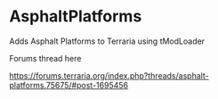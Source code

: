 # AsphaltPlatforms
Adds Asphalt Platforms to Terraria using tModLoader

Forums thread here

https://forums.terraria.org/index.php?threads/asphalt-platforms.75675/#post-1695456
